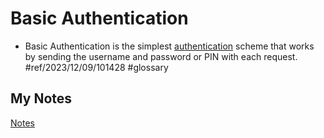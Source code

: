 # Basic Authentication
- Basic Authentication is the simplest [authentication](authentication.md) scheme that works by sending the username and password or PIN with each request. #ref/2023/12/09/101428 #glossary
## My Notes
[Notes](mynotes/basic-authentication-notes.md)
